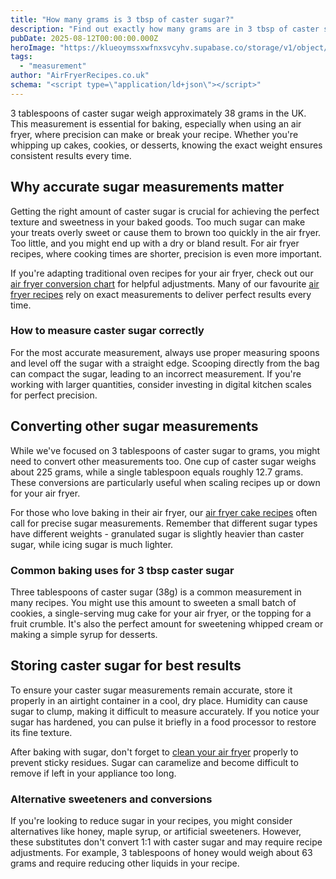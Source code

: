 ```yaml
---
title: "How many grams is 3 tbsp of caster sugar?"
description: "Find out exactly how many grams are in 3 tbsp of caster sugar for perfect baking every time. Includes UK conversions and air fryer tips."
pubDate: 2025-08-12T00:00:00.000Z
heroImage: "https://klueoymssxwfnxsvcyhv.supabase.co/storage/v1/object/public/md/how-many-grams-is-3-tbsp-caster-sugar-3b67ae34.webp"
tags:
  - "measurement"
author: "AirFryerRecipes.co.uk"
schema: "<script type=\"application/ld+json\"></script>"
---
```


<p>3 tablespoons of caster sugar weigh approximately 38 grams in the UK. This measurement is essential for baking, especially when using an air fryer, where precision can make or break your recipe. Whether you're whipping up cakes, cookies, or desserts, knowing the exact weight ensures consistent results every time.</p>  

<h2>Why accurate sugar measurements matter</h2>  
<p>Getting the right amount of caster sugar is crucial for achieving the perfect texture and sweetness in your baked goods. Too much sugar can make your treats overly sweet or cause them to brown too quickly in the air fryer. Too little, and you might end up with a dry or bland result. For air fryer recipes, where cooking times are shorter, precision is even more important.</p>  

<p>If you're adapting traditional oven recipes for your air fryer, check out our <a href=https://www.airfryerrecipe.co.uk/air-fryer-conversion-chart>air fryer conversion chart</a> for helpful adjustments. Many of our favourite <a href=https://www.airfryerrecipe.co.uk/recipes>air fryer recipes</a> rely on exact measurements to deliver perfect results every time.</p>  

<h3>How to measure caster sugar correctly</h3>  
<p>For the most accurate measurement, always use proper measuring spoons and level off the sugar with a straight edge. Scooping directly from the bag can compact the sugar, leading to an incorrect measurement. If you're working with larger quantities, consider investing in digital kitchen scales for perfect precision.</p>  

<h2>Converting other sugar measurements</h2>  
<p>While we've focused on 3 tablespoons of caster sugar to grams, you might need to convert other measurements too. One cup of caster sugar weighs about 225 grams, while a single tablespoon equals roughly 12.7 grams. These conversions are particularly useful when scaling recipes up or down for your air fryer.</p>  

<p>For those who love baking in their air fryer, our <a href=https://www.airfryerrecipe.co.uk/recipe-category/cakes>air fryer cake recipes</a> often call for precise sugar measurements. Remember that different sugar types have different weights - granulated sugar is slightly heavier than caster sugar, while icing sugar is much lighter.</p>  

<h3>Common baking uses for 3 tbsp caster sugar</h3>  
<p>Three tablespoons of caster sugar (38g) is a common measurement in many recipes. You might use this amount to sweeten a small batch of cookies, a single-serving mug cake for your air fryer, or the topping for a fruit crumble. It's also the perfect amount for sweetening whipped cream or making a simple syrup for desserts.</p>  

<h2>Storing caster sugar for best results</h2>  
<p>To ensure your caster sugar measurements remain accurate, store it properly in an airtight container in a cool, dry place. Humidity can cause sugar to clump, making it difficult to measure accurately. If you notice your sugar has hardened, you can pulse it briefly in a food processor to restore its fine texture.</p>  

<p>After baking with sugar, don't forget to <a href=https://www.airfryerrecipe.co.uk/air-fryer-cleaner>clean your air fryer</a> properly to prevent sticky residues. Sugar can caramelize and become difficult to remove if left in your appliance too long.</p>  

<h3>Alternative sweeteners and conversions</h3>  
<p>If you're looking to reduce sugar in your recipes, you might consider alternatives like honey, maple syrup, or artificial sweeteners. However, these substitutes don't convert 1:1 with caster sugar and may require recipe adjustments. For example, 3 tablespoons of honey would weigh about 63 grams and require reducing other liquids in your recipe.</p>